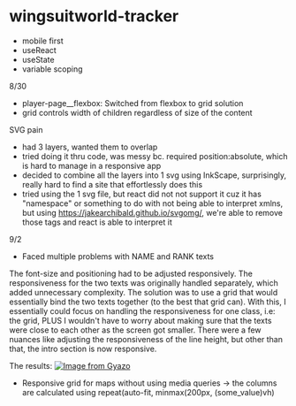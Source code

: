 # wingsuitworld-tracker

- mobile first
- useReact
- useState
- variable scoping

8/30 

- player-page__flexbox:
Switched from flexbox to grid solution
- grid controls width of children regardless of size of the content

SVG pain
- had 3 layers, wanted them to overlap
- tried doing it thru code, was messy bc. required position:absolute, which is hard to manage in a responsive app
- decided to combine all the layers into 1 svg using InkScape, surprisingly, really hard to find a site that effortlessly does this
- tried using the 1 svg file, but react did not not support it cuz it has "namespace" or something to do with not being able to interpret xmlns, but using https://jakearchibald.github.io/svgomg/, we're able to remove those tags and react is able to interpret it

9/2 
- Faced multiple problems with NAME and RANK texts

The font-size and positioning had to be adjusted responsively. The responsiveness for the two texts was originally handled separately, which added unnecessary complexity. The solution was to use a grid that would essentially bind the two texts together (to the best that grid can). With this, I essentially could focus on handling the responsiveness for one class, i.e: the grid, PLUS I wouldn't have to worry about making sure that the texts were close to each other as the screen got smaller. There were a few nuances like adjusting the responsiveness of the line height, but other than that, the intro section is now responsive.

The results:
[![Image from Gyazo](https://i.gyazo.com/862f3b793a8a2864ce2dad0bcb47298d.gif)](https://gyazo.com/862f3b793a8a2864ce2dad0bcb47298d) 


-  Responsive grid for maps without using media queries -> the columns are calculated using repeat(auto-fit, minmax(200px, (some_value)vh)
